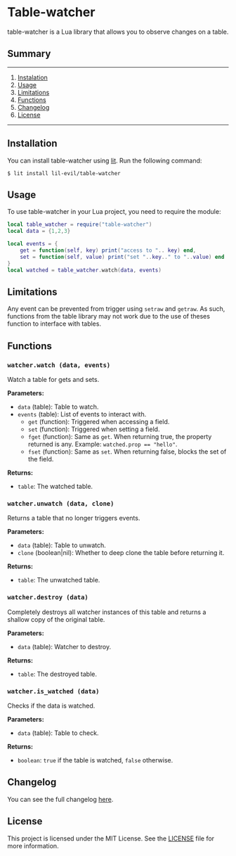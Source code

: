 # Table-watcher

table-watcher is a Lua library that allows you to observe changes on a table.


## Summary
---
1. [Instalation](#Installation)
2. [Usage](#Usage)
3. [Limitations](#Limitations)
4. [Functions](#Functions)
5. [Changelog](#Changelog)
6. [License](#License)
---

## Installation

You can install table-watcher using [lit](https://github.com/luvit/lit). Run the following command:

```shell
$ lit install lil-evil/table-watcher
```

## Usage

To use table-watcher in your Lua project, you need to require the module:

```lua
local table_watcher = require("table-watcher")
local data = {1,2,3}

local events = {
    get = function(self, key) print("access to ".. key) end,
    set = function(self, value) print("set "..key.." to "..value) end
}
local watched = table_watcher.watch(data, events)
```
## Limitations
Any event can be prevented from trigger using `setraw` and `getraw`.
As such, functions from the table library may not work due to the use of theses function to interface with tables.

## Functions

### `watcher.watch (data, events)`

Watch a table for gets and sets.

**Parameters:**

- `data` (table): Table to watch.
- `events` (table): List of events to interact with.
  - `get` (function): Triggered when accessing a field.
  - `set` (function): Triggered when setting a field.
  - `fget` (function): Same as `get`. When returning true, the property returned is any. Example: `watched.prop == "hello"`.
  - `fset` (function): Same as `set`. When returning false, blocks the set of the field.

**Returns:**

- `table`: The watched table.

### `watcher.unwatch (data, clone)`

Returns a table that no longer triggers events.

**Parameters:**

- `data` (table): Table to unwatch.
- `clone` (boolean|nil): Whether to deep clone the table before returning it.

**Returns:**

- `table`: The unwatched table.

### `watcher.destroy (data)`

Completely destroys all watcher instances of this table and returns a shallow copy of the original table.

**Parameters:**

- `data` (table): Watcher to destroy.

**Returns:**

- `table`: The destroyed table.

### `watcher.is_watched (data)`

Checks if the data is watched.

**Parameters:**

- `data` (table): Table to check.

**Returns:**

- `boolean`: `true` if the table is watched, `false` otherwise.

## Changelog
You can see the full changelog [here](./changelog.md).

## License
This project is licensed under the MIT License. See the [LICENSE](./LICENSE) file for more information.